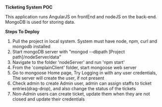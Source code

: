 <strong>Ticketing System POC</strong>

This application runs AngularJS on frontEnd and nodeJS on the back-end. MongoDB is used for storing data.

<strong>Steps To Deploy</strong>
<ol>
<li>Pull the project in local system. System must have node, npm, curl and mongodb installed</li>
<li>Start mongoDB server with "mongod --dbpath [Project path]/nodeServer/data"</li>
<li>Navigate to the folder 'nodeServer' and run 'npm start'</li>
<li>From the 'complainClient' folder, start mongoose web server</li>
<li>Go to mongoose Home page, Try Logging in with any user credentials, The server will create the user, if not present
<li>Check admin to create Admin user, admin can assign staffs to ticket entries(drag-drop), and also change the status of the tickets</li>
<li>Non-Admin users can create ticket, update them when they are not closed and update their credentials</li>
</ol>

